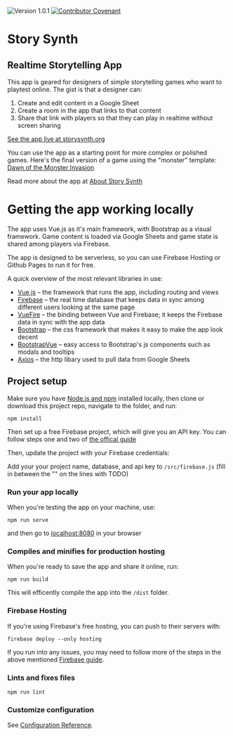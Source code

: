 ![Version 1.0.1](https://img.shields.io/badge/version-1.0.1-blue)
[![Contributor Covenant](https://img.shields.io/badge/Contributor%20Covenant-v2.0%20adopted-ff69b4.svg)](code_of_conduct.md)

# Story Synth
## Realtime Storytelling App

This app is geared for designers of simple storytelling games who want to playtest online. The gist is that a designer can:

1. Create and edit content in a Google Sheet
2. Create a room in the app that links to that content
3. Share that link with players so that they can play in realtime without screen sharing

[See the app live at storysynth.org](https://storysynth.org)

You can use the app as a starting point for more complex or polished games. Here's the final version of a game using the "monster" template: [Dawn of the Monster Invasion](https://monster.diegeticgames.com/#/)

Read more about the app at [About Story Synth](https://storysynth.org/about)

# Getting the app working locally

The app uses Vue.js as it's main framework, with Bootstrap as a visual framework. Game content is loaded via Google Sheets and game state is shared among players via Firebase.

The app is designed to be serverless, so you can use Firebase Hosting or Github Pages to run it for free.

A quick overview of the most relevant libraries in use:
- [Vue.js](https://vuejs.org/) – the framework that runs the app, including routing and views
- [Firebase](https://firebase.google.com/) – the real time database that keeps data in sync among different users looking at the same page
- [VueFire](https://vuefire.vuejs.org/) – the binding between Vue and Firebase; it keeps the Firebase data in sync with the app data
- [Bootstrap](https://getbootstrap.com/) – the css framework that makes it easy to make the app look decent
- [BootstrapVue](https://bootstrap-vue.org/) – easy access to Bootstrap's js components such as modals and tooltips
- [Axios](https://www.npmjs.com/package/axios) – the http libary used to pull data from Google Sheets

## Project setup
Make sure you have [Node.js and npm](https://www.npmjs.com/get-npm) installed locally, then clone or download this project repo, navigate to the folder, and run:

```
npm install
```

Then set up a free Firebase project, which will give you an API key. You can follow steps one and two of [the offical guide](https://firebase.google.com/docs/web/setup#create-firebase-project)

Then, update the project with your Firebase credentials:

Add your your project name, database, and api key to `/src/firebase.js` (fill in between the "" on the lines with TODO)

### Run your app locally
When you're testing the app on your machine, use:

```
npm run serve
```

and then go to [localhost:8080](localhost:8080) in your browser

### Compiles and minifies for production hosting
When you're ready to save the app and share it online, run:

```
npm run build
```

This will efficently compile the app into the `/dist` folder.

### Firebase Hosting
If you're using Firebase's free hosting, you can push to their servers with:

```
firebase deploy --only hosting
```

If you run into any issues, you may need to follow more of the steps in the above mentioned [Firebase guide](https://firebase.google.com/docs/web/setup#create-firebase-project).

### Lints and fixes files
```
npm run lint
```

### Customize configuration
See [Configuration Reference](https://cli.vuejs.org/config/).
